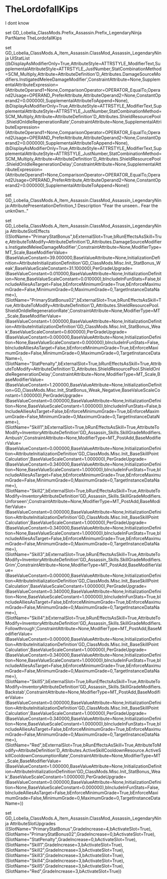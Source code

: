 # TheLordofallKips
I dont know

set GD_Lobelia_ClassMods.Prefix_Assassin.Prefix_LegendaryNinja PartName TheLordofallKips

set GD_Lobelia_ClassMods.A_Item_Assassin.ClassMod_Assassin_LegendaryNinja UIStatList ((bDisplayAsModifierOnly=True,AttributeStyle=ATTRSTYLE_ModifierText,SupplementalAttributeStyle=ATTRSTYLE_JustNumber,StatCombinationMethod=SCM_Multiply,Attribute=AttributeDefinition'D_Attributes.DamageSourceModifiers.InstigatedMeleeDamageModifier',ConstraintAttribute=None,SupplementalAttributeExpression=(AttributeOperand1=None,ComparisonOperator=OPERATOR_EqualTo,Operand2Usage=OPERAND_PreferAttribute,AttributeOperand2=None,ConstantOperand2=0.000000),SupplementalAttributeToAppend=None),(bDisplayAsModifierOnly=True,AttributeStyle=ATTRSTYLE_ModifierText,SupplementalAttributeStyle=ATTRSTYLE_JustNumber,StatCombinationMethod=SCM_Multiply,Attribute=AttributeDefinition'D_Attributes.ShieldResourcePool.ShieldOnIdleRegenerationRate',ConstraintAttribute=None,SupplementalAttributeExpression=(AttributeOperand1=None,ComparisonOperator=OPERATOR_EqualTo,Operand2Usage=OPERAND_PreferAttribute,AttributeOperand2=None,ConstantOperand2=0.000000),SupplementalAttributeToAppend=None),(bDisplayAsModifierOnly=True,AttributeStyle=ATTRSTYLE_ModifierText,SupplementalAttributeStyle=ATTRSTYLE_JustNumber,StatCombinationMethod=SCM_Multiply,Attribute=AttributeDefinition'D_Attributes.ShieldResourcePool.ShieldOnIdleRegenerationDelay',ConstraintAttribute=None,SupplementalAttributeExpression=(AttributeOperand1=None,ComparisonOperator=OPERATOR_EqualTo,Operand2Usage=OPERAND_PreferAttribute,AttributeOperand2=None,ConstantOperand2=0.000000),SupplementalAttributeToAppend=None))

set GD_Lobelia_ClassMods.A_Item_Assassin.ClassMod_Assassin_LegendaryNinja:AttributePresentationDefinition_1 Description "Fear the unseen.. Fear the unkn0wn.."

set GD_Lobelia_ClassMods.A_Item_Assassin.ClassMod_Assassin_LegendaryNinja AttributeSlotEffects ((SlotName="PrimaryStatBonus",bExternalSlot=True,bRunEffectsAsSkill=True,AttributeToModify=AttributeDefinition'D_Attributes.DamageSourceModifiers.InstigatedMeleeDamageModifier',ConstraintAttribute=None,ModifierType=MT_Scale,BaseModifierValue=(BaseValueConstant=39.000000,BaseValueAttribute=None,InitializationDefinition=AttributeInitializationDefinition'GD_ClassMods.Misc.Init_StatBonus_Weak',BaseValueScaleConstant=31.100000),PerGradeUpgrade=(BaseValueConstant=0.010000,BaseValueAttribute=None,InitializationDefinition=None,BaseValueScaleConstant=0.010000),bIncludeInFunStats=False,bIncludeAlliesAsTarget=False,bEnforceMinimumGrade=True,bEnforceMaximumGrade=False,MinimumGrade=0,MaximumGrade=0,TargetInstanceDataName=),(SlotName="PrimaryStatBonus02",bExternalSlot=True,bRunEffectsAsSkill=True,AttributeToModify=AttributeDefinition'D_Attributes.ShieldResourcePool.ShieldOnIdleRegenerationRate',ConstraintAttribute=None,ModifierType=MT_Scale,BaseModifierValue=(BaseValueConstant=1.000000,BaseValueAttribute=None,InitializationDefinition=AttributeInitializationDefinition'GD_ClassMods.Misc.Init_StatBonus_Weak',BaseValueScaleConstant=0.600000),PerGradeUpgrade=(BaseValueConstant=0.000000,BaseValueAttribute=None,InitializationDefinition=None,BaseValueScaleConstant=0.000000),bIncludeInFunStats=False,bIncludeAlliesAsTarget=False,bEnforceMinimumGrade=True,bEnforceMaximumGrade=False,MinimumGrade=0,MaximumGrade=0,TargetInstanceDataName=),(SlotName="StatPenalty",bExternalSlot=True,bRunEffectsAsSkill=True,AttributeToModify=AttributeDefinition'D_Attributes.ShieldResourcePool.ShieldOnIdleRegenerationDelay',ConstraintAttribute=None,ModifierType=MT_Scale,BaseModifierValue=(BaseValueConstant=1.200000,BaseValueAttribute=None,InitializationDefinition=GD_ClassMods.Misc.Init_StatBonus_Weak_Negative,BaseValueScaleConstant=1.000000),PerGradeUpgrade=(BaseValueConstant=0.000000,BaseValueAttribute=None,InitializationDefinition=None,BaseValueScaleConstant=1.000000),bIncludeInFunStats=False,bIncludeAlliesAsTarget=False,bEnforceMinimumGrade=True,bEnforceMaximumGrade=False,MinimumGrade=0,MaximumGrade=0,TargetInstanceDataName=),(SlotName="Skill1",bExternalSlot=True,bRunEffectsAsSkill=True,AttributeToModify=InventoryAttributeDefinition'GD_Assassin_Skills.SkillGradeModifiers.Ambush',ConstraintAttribute=None,ModifierType=MT_PostAdd,BaseModifierValue=(BaseValueConstant=0.000000,BaseValueAttribute=None,InitializationDefinition=AttributeInitializationDefinition'GD_ClassMods.Misc.Init_BaseSkillPointCalculation',BaseValueScaleConstant=1.000000),PerGradeUpgrade=(BaseValueConstant=0.340000,BaseValueAttribute=None,InitializationDefinition=None,BaseValueScaleConstant=1.000000),bIncludeInFunStats=True,bIncludeAlliesAsTarget=False,bEnforceMinimumGrade=True,bEnforceMaximumGrade=False,MinimumGrade=0,MaximumGrade=0,TargetInstanceDataName=),(SlotName="Skill2",bExternalSlot=True,bRunEffectsAsSkill=True,AttributeToModify=InventoryAttributeDefinition'GD_Assassin_Skills.SkillGradeModifiers.Unforseen',ConstraintAttribute=None,ModifierType=MT_PostAdd,BaseModifierValue=(BaseValueConstant=0.000000,BaseValueAttribute=None,InitializationDefinition=AttributeInitializationDefinition'GD_ClassMods.Misc.Init_BaseSkillPointCalculation',BaseValueScaleConstant=1.000000),PerGradeUpgrade=(BaseValueConstant=0.340000,BaseValueAttribute=None,InitializationDefinition=None,BaseValueScaleConstant=1.000000),bIncludeInFunStats=True,bIncludeAlliesAsTarget=False,bEnforceMinimumGrade=True,bEnforceMaximumGrade=False,MinimumGrade=0,MaximumGrade=0,TargetInstanceDataName=),(SlotName="Skill3",bExternalSlot=True,bRunEffectsAsSkill=True,AttributeToModify=InventoryAttributeDefinition'GD_Assassin_Skills.SkillGradeModifiers.Grim',ConstraintAttribute=None,ModifierType=MT_PostAdd,BaseModifierValue=(BaseValueConstant=0.000000,BaseValueAttribute=None,InitializationDefinition=AttributeInitializationDefinition'GD_ClassMods.Misc.Init_BaseSkillPointCalculation',BaseValueScaleConstant=1.000000),PerGradeUpgrade=(BaseValueConstant=0.340000,BaseValueAttribute=None,InitializationDefinition=None,BaseValueScaleConstant=1.000000),bIncludeInFunStats=True,bIncludeAlliesAsTarget=False,bEnforceMinimumGrade=True,bEnforceMaximumGrade=False,MinimumGrade=0,MaximumGrade=0,TargetInstanceDataName=),(SlotName="Skill4",bExternalSlot=True,bRunEffectsAsSkill=True,AttributeToModify=InventoryAttributeDefinition'GD_Assassin_Skills.SkillGradeModifiers.Followthrough',ConstraintAttribute=None,ModifierType=MT_PostAdd,BaseModifierValue=(BaseValueConstant=0.000000,BaseValueAttribute=None,InitializationDefinition=AttributeInitializationDefinition'GD_ClassMods.Misc.Init_BaseSkillPointCalculation',BaseValueScaleConstant=1.000000),PerGradeUpgrade=(BaseValueConstant=0.340000,BaseValueAttribute=None,InitializationDefinition=None,BaseValueScaleConstant=1.000000),bIncludeInFunStats=True,bIncludeAlliesAsTarget=False,bEnforceMinimumGrade=True,bEnforceMaximumGrade=False,MinimumGrade=0,MaximumGrade=0,TargetInstanceDataName=),(SlotName="Skill5",bExternalSlot=True,bRunEffectsAsSkill=True,AttributeToModify=InventoryAttributeDefinition'GD_Assassin_Skills.SkillGradeModifiers.Backstab',ConstraintAttribute=None,ModifierType=MT_PostAdd,BaseModifierValue=(BaseValueConstant=0.000000,BaseValueAttribute=None,InitializationDefinition=AttributeInitializationDefinition'GD_ClassMods.Misc.Init_BaseSkillPointCalculation',BaseValueScaleConstant=1.000000),PerGradeUpgrade=(BaseValueConstant=0.340000,BaseValueAttribute=None,InitializationDefinition=None,BaseValueScaleConstant=1.000000),bIncludeInFunStats=True,bIncludeAlliesAsTarget=False,bEnforceMinimumGrade=True,bEnforceMaximumGrade=False,MinimumGrade=0,MaximumGrade=0,TargetInstanceDataName=),(SlotName="Red",bExternalSlot=True,bRunEffectsAsSkill=True,AttributeToModify=AttributeDefinition'D_Attributes.ActiveSkillCooldownResource.ActiveSkillCooldownConsumptionRate',ConstraintAttribute=None,ModifierType=MT_Scale,BaseModifierValue=(BaseValueConstant=1.000000,BaseValueAttribute=None,InitializationDefinition=AttributeInitializationDefinition'GD_ClassMods.Misc.Init_StatBonus_Weak',BaseValueScaleConstant=1.000000),PerGradeUpgrade=(BaseValueConstant=0.000000,BaseValueAttribute=None,InitializationDefinition=None,BaseValueScaleConstant=0.000000),bIncludeInFunStats=False,bIncludeAlliesAsTarget=False,bEnforceMinimumGrade=True,bEnforceMaximumGrade=False,MinimumGrade=0,MaximumGrade=0,TargetInstanceDataName=))

set GD_Lobelia_ClassMods.A_Item_Assassin.ClassMod_Assassin_LegendaryNinja AttributeSlotUpgrades ((SlotName="PrimaryStatBonus",GradeIncrease=4,bActivateSlot=True),(SlotName="PrimaryStatBonus02",GradeIncrease=0,bActivateSlot=True),(SlotName="StatPenalty",GradeIncrease=0,bActivateSlot=True),(SlotName="Skill1",GradeIncrease=3,bActivateSlot=True),(SlotName="Skill2",GradeIncrease=3,bActivateSlot=True),(SlotName="Skill3",GradeIncrease=3,bActivateSlot=True),(SlotName="Skill4",GradeIncrease=3,bActivateSlot=True),(SlotName="Skill5",GradeIncrease=3,bActivateSlot=True),(SlotName="Red",GradeIncrease=3,bActivateSlot=True))
